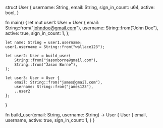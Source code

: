 struct User {
    username: String,
    email: String,
    sign_in_count: u64,
    active: bool,
}

fn main() {
    let mut user1: User = User {
        email: String::from("johndoe@gmail.com"),
        username: String::from("John Doe"),
        active: true,
        sign_in_count: 1,
    };

    let name: String = user1.username;
    user1.username = String::from("wallace123");

    let user2: User = build_user(
        String::from("jasonborne@gmail.com"),
        String::from("Jason Borne"),
    );

    let user3: User = User {
        email: String::from("james@gmail.com"),
        username: String::from("james123"),
        ..user2
    };
}

fn build_user(email: String, username: String) -> User {
    User {
        email,
        username,
        active: true,
        sign_in_count: 1,
    }
}
